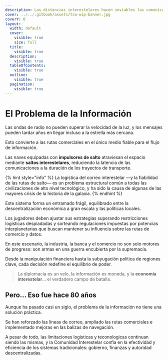 ```yaml
---
description: Las distancias interestelares hacen inviables las comunicaciones instantáneas.
cover: ../../.gitbook/assets/tcw-wip-banner.jpg
coverY: 0
layout:
  width: default
  cover:
    visible: true
    size: full
  title:
    visible: true
  description:
    visible: true
  tableOfContents:
    visible: true
  outline:
    visible: true
  pagination:
    visible: true
---
```


# El Problema de la Información

Las ondas de radio no pueden superar la velocidad de la luz, y los mensajes pueden tardar años en llegar incluso a la estrella más cercana.

Esto convierte a las rutas comerciales en el único medio fiable para el flujo de información.

Las naves equipadas con **impulsores de salto** atraviesan el espacio mediante **saltos interestelares**, reduciendo la latencia de las comunicaciones a la duración de los trayectos de transporte.

{% hint style="info" %}
La logística del correo interestelar —y la fiabilidad de las rutas de salto— es un problema estructural común a todas las civilizaciones de alto nivel tecnológico, y ha sido la causa de algunas de las mayores crisis de la historia de la galaxia.
{% endhint %}

Este sistema forma un entramado frágil, equilibrado entre la descentralización económica a gran escala y las políticas locales.

Los jugadores deben ajustar sus estrategias superando restricciones logísticas despiadadas y sorteando regulaciones impuestas por potencias interplanetarias que buscan mantener su influencia sobre las rutas de comercio y datos.

En este escenario, la industria, la banca y el comercio no son solo motores de progreso: son armas en una guerra encubierta por la supremacía.

Desde la manipulación financiera hasta la subyugación política de regiones clave, cada decisión redefine el equilibrio de poder.

> La diplomacia es un velo, la información es moneda, y la **economía interestelar**… el verdadero campo de batalla.

## Pero... Eso fue hace 80 años

Aunque ha pasado casi un siglo, el problema de la información no tiene una solución práctica.

Se han reforzado las líneas de correo, ampliado las rutas comerciales e implementado mejoras en las balizas de navegación.

A pesar de todo, las limitaciones logisticas y teconologicas continuan siendo las mismas, y la Comunidad Interestelar confia en la efectividad y eficiencia de los sistemas tradicionales: gobierno, finanzas y autoridad descentralizadas.
